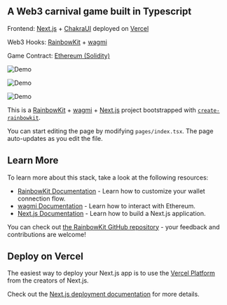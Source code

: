 ## A Web3 carnival game built in Typescript

Frontend: [Next.js](https://nextjs.org/) + [ChakraUI](https://chakra-ui.com/) deployed on [Vercel](https://vercel.com/)

Web3 Hooks: [RainbowKit](https://rainbowkit.com) + [wagmi](https://wagmi.sh)

Game Contract: [Ethereum (Solidity)](https://github.com/gabriel-sk-williams/solidity-sphinx-contract)


![Demo](/../media/jpg/sphinx_main.jpg?raw=true "Demo")

![Demo](/../media/jpg/sphinx_riddles.jpg?raw=true "Demo")

![Demo](/../media/jpg/sphinx_faq.jpg?raw=true "Demo")


This is a [RainbowKit](https://rainbowkit.com) + [wagmi](https://wagmi.sh) + [Next.js](https://nextjs.org/) project bootstrapped with [`create-rainbowkit`](https://github.com/rainbow-me/rainbowkit/tree/main/packages/create-rainbowkit).


You can start editing the page by modifying `pages/index.tsx`. The page auto-updates as you edit the file.

## Learn More

To learn more about this stack, take a look at the following resources:

- [RainbowKit Documentation](https://rainbowkit.com) - Learn how to customize your wallet connection flow.
- [wagmi Documentation](https://wagmi.sh) - Learn how to interact with Ethereum.
- [Next.js Documentation](https://nextjs.org/docs) - Learn how to build a Next.js application.

You can check out [the RainbowKit GitHub repository](https://github.com/rainbow-me/rainbowkit) - your feedback and contributions are welcome!

## Deploy on Vercel

The easiest way to deploy your Next.js app is to use the [Vercel Platform](https://vercel.com/new?utm_medium=default-template&filter=next.js&utm_source=create-next-app&utm_campaign=create-next-app-readme) from the creators of Next.js.

Check out the [Next.js deployment documentation](https://nextjs.org/docs/deployment) for more details.

